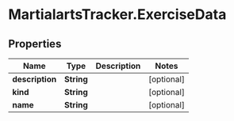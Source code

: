# MartialartsTracker.ExerciseData

## Properties
Name | Type | Description | Notes
------------ | ------------- | ------------- | -------------
**description** | **String** |  | [optional] 
**kind** | **String** |  | [optional] 
**name** | **String** |  | [optional] 


